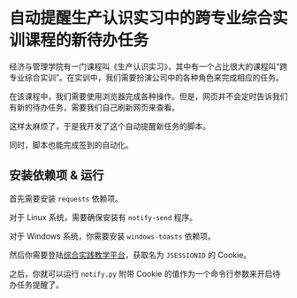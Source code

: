 # 自动提醒生产认识实习中的跨专业综合实训课程的新待办任务

经济与管理学院有一门课程叫《生产认识实习》，其中有一个占比很大的课程叫“跨专业综合实训”。在实训中，我们需要扮演公司中的各种角色来完成相应的任务。

在该课程中，我们需要使用浏览器完成各种操作。但是，网页并不会定时告诉我们有新的待办任务，需要我们自己刷新网页来查看。

这样太麻烦了，于是我开发了这个自动提醒新任务的脚本。

同时，脚本也能完成签到的自动化。

## 安装依赖项 & 运行

首先需要安装 `requests` 依赖项。

对于 Linux 系统，需要确保安装有 `notify-send` 程序。

对于 Windows 系统，你需要安装 `windows-toasts` 依赖项。

然后你需要登陆[综合实践教学平台](http://10.166.23.51:8080/rt)，获取名为 `JSESSIONID` 的 Cookie。

之后，你就可以运行 `notify.py` 附带 Cookie 的值作为一个命令行参数来开启待办任务提醒了。
